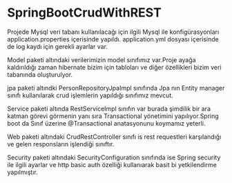 # SpringBootCrudWithREST

Projede Mysql veri tabanı kullanılacağı için ilgili Mysql ile  konfigürasyonları application.properties içerisinde yapıldı.
application.yml dosyası içerisinde de log kaydı için gerekli ayarlar var.

Model paketi altındaki verilerimizin model sınıfımız var.Proje ayağa kaldırıldığı zaman hibernate bizim için tabloları ve diğer özellikleri bizim veri tabanında oluşturulyor.

jpa paketi altındki PersonRepositoryJpaImpl sınıfında Jpa nın Entity manager sınıfı kullanılarak crud işlemlerin yapıldığı sınıfımız mevcut.

Service paketi altında RestServiceImpl sınıfın var burada şimdilik bir ara katman görevi görmenin yanı sıra Transactional yönetimini yapılıyor.Spring boot da Sınıf üzerine 
@Transactional anatasyonunu koymamız yeterli.

Web paketi altındaki CrudRestController sınıfı is rest requestleri karşılandığı ve gelen responsların işlendiği sınıftır.

Security paketi altındaki SecurityConfiguration sınıfında ise Spring security ile ilgili ayarlar ve http basic auth özelliği kullanıarak basit bi yetkilendirme yapılmıştır.

